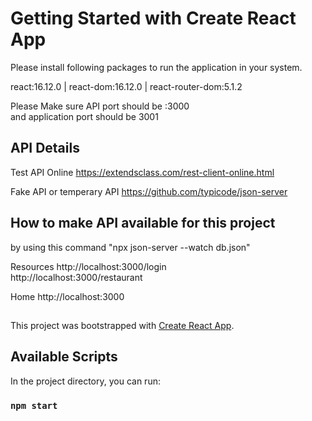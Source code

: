 # Getting Started with Create React App

Please install following packages to run the application in your system.

react:16.12.0 | 
react-dom:16.12.0  |
react-router-dom:5.1.2


Please Make sure API port should be :3000  
and application port should be 3001

## API Details
Test API Online 
https://extendsclass.com/rest-client-online.html

Fake API or temperary API
https://github.com/typicode/json-server

## How to make API available for this project

by using this command  "npx json-server --watch db.json"

 Resources
  http://localhost:3000/login     
  http://localhost:3000/restaurant

  Home
  http://localhost:3000

## 

This project was bootstrapped with [Create React App](https://github.com/facebook/create-react-app).

## Available Scripts

In the project directory, you can run:

### `npm start`
